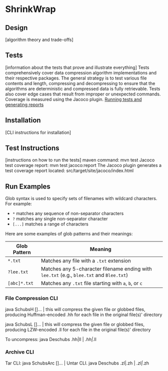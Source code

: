 # ShrinkWrap

## Design
[algorithm theory and trade-offs]

## Tests
[information about the tests that prove and illustrate everything]
Tests comprehensively cover data compression algorithm implementations and their respective packages. The general strategy is to test various file contents and length, compressing and decompressing to ensure that the algorithms are deterministic and compressed data is fully retrievable. Tests also cover edge cases that result from improper or unexpected commands. Coverage is measured using the Jacoco plugin.
[Running tests and generating reports](#test-instructions)

## Installation
[CLI instructions for installation]

## Test Instructions
[instructions on how to run the tests]
maven command: mvn test
Jacoco test coverage report: mvn test jacoco:report
The Jacoco plugin generates a test coverage report located: src/target/site/jacoco/index.html

## Run Examples
Glob syntax is used to specify sets of filenames with wildcard characters. For example:

- `*` matches any sequence of non-separator characters
- `?` matches any single non-separator character
- `[...]` matches a range of characters

Here are some examples of glob patterns and their meanings:

| Glob Pattern | Meaning |
| ------------ | ------- |
| `*.txt`      | Matches any file with a `.txt` extension |
| `?lee.txt`   | Matches any 5-character filename ending with `lee.txt` (e.g., `blee.txt` and `Blee.txt`) |
| `[abc]*.txt` | Matches any `.txt` file starting with `a`, `b`, or `c` |

### File Compression CLI
java SchubsH <filename> [<filename2>]... | <glob pattern>
this will compress the given file <filename> or globbed files, producing Huffman-encoded <filename>.hh for each file in the original file(s)' directory

java SchubsL <filename> [<filename2>]... | <glob pattern>
this will compress the given file <filename> or globbed files, producing LZW-encoded <filename>.ll for each file in the original file(s)' directory

To uncompress: java Deschubs <filename>.hh|ll | <glob pattern>*.hh|*.ll

### Archive CLI
Tar CLI: java SchubsArc <archive-name> [<archive2-name>]... | <glob pattern>
Untar CLI. java Deschubs <archive>.zl|.zh | <glob pattern>*.zl|*.zh